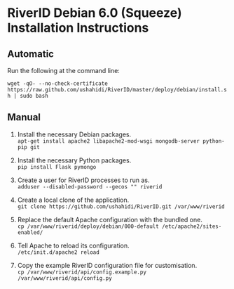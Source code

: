 # RiverID Debian 6.0 (Squeeze) Installation Instructions

## Automatic

Run the following at the command line:

`wget -qO- --no-check-certificate https://raw.github.com/ushahidi/RiverID/master/deploy/debian/install.sh | sudo bash`

## Manual

1. Install the necessary Debian packages.  
`apt-get install apache2 libapache2-mod-wsgi mongodb-server python-pip git`

2. Install the necessary Python packages.  
`pip install Flask pymongo`

3. Create a user for RiverID processes to run as.  
`adduser --disabled-password --gecos "" riverid`

4. Create a local clone of the application.  
`git clone https://github.com/ushahidi/RiverID.git /var/www/riverid`

5. Replace the default Apache configuration with the bundled one.  
`cp /var/www/riverid/deploy/debian/000-default /etc/apache2/sites-enabled/`

6. Tell Apache to reload its configuration.  
`/etc/init.d/apache2 reload`

7. Copy the example RiverID configuration file for customisation.  
`cp /var/www/riverid/api/config.example.py /var/www/riverid/api/config.py`
